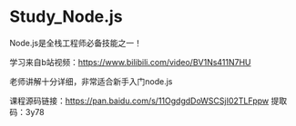 # Study_Node.js

Node.js是全栈工程师必备技能之一！

学习来自b站视频：https://www.bilibili.com/video/BV1Ns411N7HU

老师讲解十分详细，非常适合新手入门node.js

课程源码链接：https://pan.baidu.com/s/11OgdgdDoWSCSjI02TLFppw 提取码：3y78 